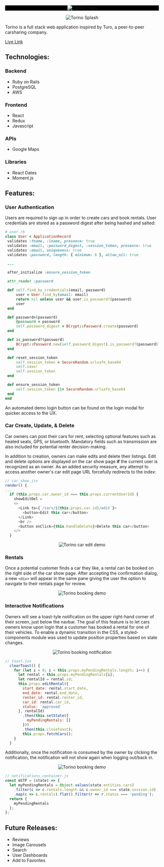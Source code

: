 <!-- # README

This README would normally document whatever steps are necessary to get the
application up and running.

Things you may want to cover:

* Ruby version

* System dependencies

* Configuration

* Database creation

* Database initialization

* How to run the test suite

* Services (job queues, cache servers, search engines, etc.)

* Deployment instructions

* ... -->


<!-- # Torino -->
<div style="width:100%; background: black;">
<p align="center">
<img src="https://github.com/fsiino/torino/blob/master/app/assets/images/readme/readme-thuro-logo.png?raw=true" alt="Torino Logo"/>
</p>
</div>

<p align="center">
  <img src="https://github.com/fsiino/torino/blob/master/app/assets/images/readme/readme-mbp.png?raw=true" alt="Torino Splash"/>
</p>
Torino is a full stack web application inspired by Turo, a peer-to-peer carsharing company.

[Live Link](https://torino-fsp.herokuapp.com/#/)

## Technologies:

### Backend
* Ruby on Rails
* PostgreSQL
* AWS

### Frontend
* React
* Redux
* Javascript

### APIs
* Google Maps

### Libraries
* React Dates
* Moment.js

## Features:

### User Authentication

Users are required to sign up in order to create cars and book rentals. User credentials are stored as a password digest after being hashed and salted:

 ```ruby
# user.rb
class User < ApplicationRecord
  validates :fname, :lname, presence: true
  validates :email, :password_digest, :session_token, presence: true
  validates :email, uniqueness: true
  validates :password, length: { minimum: 6 }, allow_nil: true

  ...

  after_initialize :ensure_session_token

  attr_reader :password

  def self.find_by_credentials(email, password)
      user = User.find_by(email: email)
      return nil unless user && user.is_password?(password)
      user
  end

  def password=(password)
      @password = password
      self.password_digest = BCrypt::Password.create(password)
  end

  def is_password?(password)
      BCrypt::Password.new(self.password_digest).is_password?(password)
  end

  def reset_session_token
      self.session_token = SecureRandom.urlsafe_base64
      self.save!
      self.session_token
  end

  def ensure_session_token
      self.session_token ||= SecureRandom.urlsafe_base64
  end
end
```
 
 An automated demo login button can be found on the login modal for quicker access to the UX.

<!-- <img src="https://github.com/fsiino/torino/blob/master/app/assets/images/readme/readme-login.png?raw=true" alt="Login Modal" width=30%> -->

### Car Create, Update, & Delete
Car owners can post their cars for rent, selecting optional features such as heated seats, GPS, or bluetooth. Mandatory fields such as transmission are also included for potential renter decision-making.

In addition to creation, owners can make edits and delete their listings. Edit and delete options are displayed on the car show page <b>if</b> the current user is recognized as an owner. As an added security measure, any attempt to access another owner's car edit page URL forcefully redirects to the index:

```js
// car_show.jsx
render() {
...  
  if (this.props.car.owner_id === this.props.currentUserId) {
    showEditDel = 
    <>
      <Link to={`/cars/${this.props.car.id}/edit`}>
        <button>Edit this car</button>
      </Link>
      <br />
      <button onClick={this.handleDelete}>Delete this car</button>
    </>
  }
```
<p align="center">
  <img src="https://github.com/fsiino/torino/blob/master/app/assets/images/readme/readme-car-edit.gif?raw=true" alt="Torino car edit demo"/>
</p>

### Rentals
Once a potential customer finds a car they like, a rental can be booked on the right side of the car show page. After accepting the confirmation dialog, a new ```<div>``` will appear in the same pane giving the user the option to navigate to their rentals page for review.

<!-- ![User Rentals Page](https://github.com/fsiino/torino/blob/master/app/assets/images/readme/readme-rentals.png?raw=true) -->
<p align="center">
  <img src="https://github.com/fsiino/torino/blob/master/app/assets/images/readme/readme-booking-demo.gif?raw=true" alt="Torino booking demo"/>
</p>

### Interactive Notifications
Owners will see a toast-tyle notification on the upper right-hand corner of their screen, just below the navbar. The goal of this feature is to let cars owners know upon login that a customer has booked a rental for one of their vehicles. To enable a dynamic transition in the CSS, a styled-components module was used to update position properties based on state changes.

<p align="center">
  <img src ="https://github.com/fsiino/torino/blob/master/app/assets/images/readme/renter-owner-norif.gif?raw=true" alt="Torino booking notification"/>
</p>

```js
// toast.jsx
  clearToast() {
    for (let i = 0; i < this.props.myPendingRentals.length; i++) {
      let rental = this.props.myPendingRentals[i];
      let rentalId = rental.id;
      this.props.editRental({
        start_date: rental.start_date,
        end_date: rental.end_date,
        renter_id: rental.renter_id,
        car_id: rental.car_id,
        status: 'approved'
      }, rentalId)
        .then(this.setState({
          myPendingRentals: []
        }))
        .then(this.closeToast);
        this.props.fetchCars();
    }
  }
```

Additionally, once the notification is consumed by the owner by clicking the notification, the notification will not show again when logging out/back in. 

<p align="center">
  <img src="https://github.com/fsiino/torino/blob/master/app/assets/images/readme/notif-gone-relog.gif?raw=true" alt="Torino booking demo"/>
</p>

```js
// notifications_container.js
const mSTP = (state) => {
  let myPendingRentals = Object.values(state.entities.cars)
    .filter(c => c.rentals.length && c.owner_id === state.session.id)
    .map(c => c.rentals).flat().filter(r => r.status === 'pending');
  return {
    myPendingRentals
  };
};
```

## Future Releases:
* Reviews
* Image Carousels
* Search
* User Dashboards
* Add to Favorites